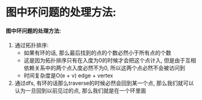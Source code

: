 # 图中环问题的处理方法:



#### 图中环问题的处理方法:

1. 通过拓扑排序:
   * 如果有环的话, 那么最后找到的点的个数必然小于所有点的个数
   * 这是因为拓扑排序只有在入度为0的时候才会把这个点计入, 但是由于互相依赖关系中的两个点入度必然不为0, 所以这两个点必然不会被访问到
   * 时间复杂度是O\(e + v\) edge + vertex
2. 通过dfs, 有环的话那么traverse的时候必然会回到某一个点, 那么我们就可以认为一旦回到以前见过的点, 那么我们就是在一个环里面

